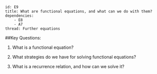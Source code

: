 ````
id: E9
title: What are functional equations, and what can we do with them?
dependencies: 
    - E8
    - A7
thread: Further equations
````
##Key Questions:

1. What is a functional equation?

1. What strategies do we have for solving functional equations?

1. What is a recurrence relation, and how can we solve it?

